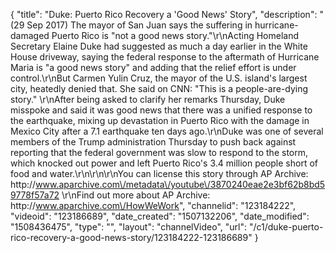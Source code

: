 {
    "title": "Duke: Puerto Rico Recovery a 'Good News' Story",
    "description": "(29 Sep 2017) The mayor of San Juan says the suffering in hurricane-damaged Puerto Rico is \"not a good news story.\"\r\nActing Homeland Secretary Elaine Duke had suggested as much a day earlier in the White House driveway, saying the federal response to the aftermath of Hurricane Maria is \"a good news story\" and adding that the relief effort is under control.\r\nBut Carmen Yulin Cruz, the mayor of the U.S. island's largest city, heatedly denied that. She said on CNN: \"This is a people-are-dying story.\"     \r\nAfter being asked to clarify her remarks Thursday, Duke misspoke and said it was good news that there was a unified response to the earthquake, mixing up devastation in Puerto Rico with the damage in Mexico City after a 7.1 earthquake ten days ago.\r\nDuke was one of several members of the Trump administration Thursday to push back against reporting that the federal government was slow to respond to the storm, which knocked out power and left Puerto Rico's 3.4 million people short of food and water.\r\n\r\n\r\nYou can license this story through AP Archive: http:\/\/www.aparchive.com\/metadata\/youtube\/3870240eae2e3bf62b8bd59778f57a72 \r\nFind out more about AP Archive: http:\/\/www.aparchive.com\/HowWeWork",
    "channelid": "123184222",
    "videoid": "123186689",
    "date_created": "1507132206",
    "date_modified": "1508436475",
    "type": "",
    "layout": "channelVideo",
    "url": "\/c1\/duke-puerto-rico-recovery-a-good-news-story\/123184222-123186689"
}